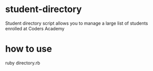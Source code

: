 # student-directory

Student directory script allows you to manage a large list of students enrolled at Coders Academy


# how to use

ruby directory.rb
